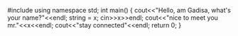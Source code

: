 #include<iostream>
using namespace std;
int main()
{
cout<<"Hello, am Gadisa, what's your name?"<<endl;
string = x;
cin>>x>>endl;
cout<<"nice to meet you mr."<<x<<endl;
cout<<"stay connected"<<endl;
return 0;
}
